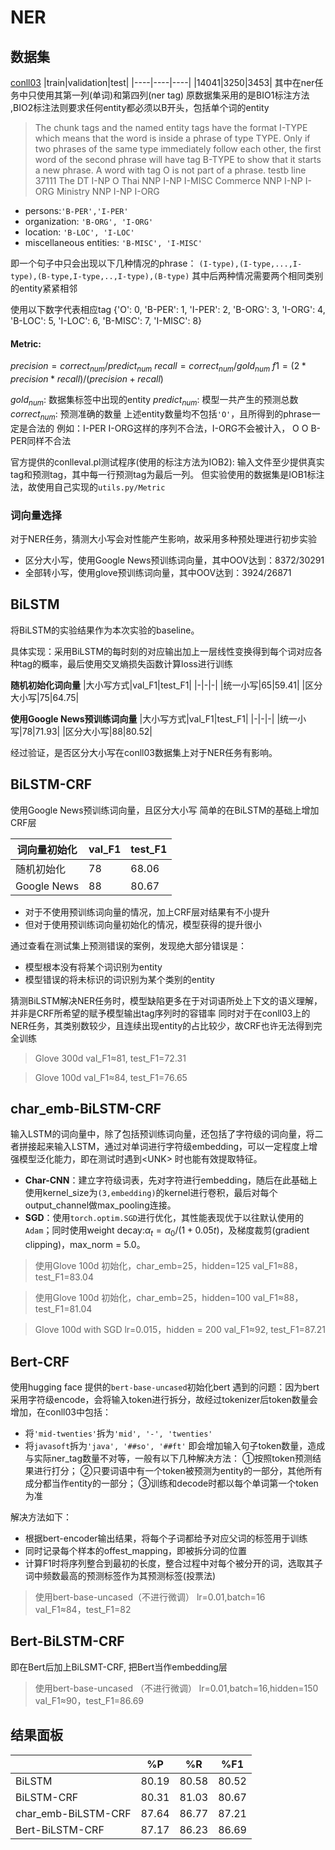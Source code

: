 # NER
## 数据集
[conll03](https://www.clips.uantwerpen.be/conll2003/ner/)
|train|validation|test|
|----|----|----|
|14041|3250|3453|
其中在ner任务中只使用其第一列(单词)和第四列(ner tag) 
原数据集采用的是BIO1标注方法 ,BIO2标注法则要求任何entity都必须以B开头，包括单个词的entity 
> The chunk tags and the named entity tags have the format I-TYPE which means that the word is inside a phrase of type TYPE. Only if two phrases of the same type immediately follow each other, the first word of the second phrase will have tag B-TYPE to show that it starts a new phrase. A word with tag O is not part of a phrase. 
testb line 37111
> The DT I-NP O
Thai NNP I-NP I-MISC
Commerce NNP I-NP I-ORG
Ministry NNP I-NP I-ORG 
 
- persons:`'B-PER','I-PER'`
- organization: `'B-ORG', 'I-ORG'`
- location: `'B-LOC', 'I-LOC'`
- miscellaneous entities: `'B-MISC', 'I-MISC'` 

即一个句子中只会出现以下几种情况的phrase：
`(I-type),(I-type,...,I-type),(B-type,I-type,..,I-type),(B-type)`
其中后两种情况需要两个相同类别的entity紧紧相邻 
 
使用以下数字代表相应tag 
{'O': 0, 'B-PER': 1, 'I-PER': 2, 'B-ORG': 3, 'I-ORG': 4, 'B-LOC': 5, 'I-LOC': 6, 'B-MISC': 7, 'I-MISC': 8}

#### Metric:
$precision=correct_{num}/predict_{num}$
$recall=correct_{num}/gold_{num}$
$f1=(2*precision*recall)/(precision+recall)$

$gold_{num}$: 数据集标签中出现的entity 
$predict_{num}$: 模型一共产生的预测总数
$correct_{num}$: 预测准确的数量 
上述entity数量均不包括`'O'`，且所得到的phrase一定是合法的 
例如：I-PER I-ORG这样的序列不合法，I-ORG不会被计入， O O B-PER同样不合法 

官方提供的conlleval.pl测试程序(使用的标注方法为IOB2): 输入文件至少提供真实tag和预测tag，其中每一行预测tag为最后一列。 
但实验使用的数据集是IOB1标注法，故使用自己实现的`utils.py/Metric` 

### 词向量选择 
对于NER任务，猜测大小写会对性能产生影响，故采用多种预处理进行初步实验 
- 区分大小写，使用Google News预训练词向量，其中OOV达到：8372/30291 
- 全部转小写，使用glove预训练词向量，其中OOV达到：3924/26871 

## BiLSTM 
将BiLSTM的实验结果作为本次实验的baseline。

具体实现：采用BiLSTM的每时刻的对应输出加上一层线性变换得到每个词对应各种tag的概率，最后使用交叉熵损失函数计算loss进行训练 


**随机初始化词向量** 
|大小写方式|val_F1|test_F1|
|-|-|-|
|统一小写|65|59.41|
|区分大小写|75|64.75|

**使用Google News预训练词向量** 
|大小写方式|val_F1|test_F1|
|-|-|-|
|统一小写|78|71.93|
|区分大小写|88|80.52|

经过验证，是否区分大小写在conll03数据集上对于NER任务有影响。 

## BiLSTM-CRF 

使用Google News预训练词向量，且区分大小写 
简单的在BiLSTM的基础上增加CRF层 

|词向量初始化|val_F1|test_F1|
|-|-|-|
|随机初始化|78|68.06|
|Google News|88|80.67|

- 对于不使用预训练词向量的情况，加上CRF层对结果有不小提升
- 但对于使用预训练词向量初始化的情况，模型获得的提升很小 

通过查看在测试集上预测错误的案例，发现绝大部分错误是：
- 模型根本没有将某个词识别为entity 
- 模型错误的将未标识的词识别为某个类别的entity 

猜测BiLSTM解决NER任务时，模型缺陷更多在于对词语所处上下文的语义理解，并非是CRF所希望的赋予模型输出tag序列时的容错率 
同时对于在conll03上的NER任务，其类别数较少，且连续出现entity的占比较少，故CRF也许无法得到完全训练  

>Glove 300d
val_F1≈81, test_F1=72.31

>Glove 100d
val_F1≈84, test_F1=76.65 


## char_emb-BiLSTM-CRF 
输入LSTM的词向量中，除了包括预训练词向量，还包括了字符级的词向量，将二者拼接起来输入LSTM，通过对单词进行字符级embedding，可以一定程度上增强模型泛化能力，即在测试时遇到\<UNK> 时也能有效提取特征。 
- **Char-CNN**：建立字符级词表，先对字符进行embedding，随后在此基础上使用kernel_size为`(3,embedding)`的kernel进行卷积，最后对每个output_channel做max_pooling连接。
- **SGD**：使用`torch.optim.SGD`进行优化，其性能表现优于以往默认使用的`Adam`；同时使用weight decay:$\alpha_t=\alpha_0/(1+0.05t)$，及梯度裁剪(gradient clipping)，max_norm = 5.0。

>使用Glove 100d 初始化，char_emb=25，hidden=125 
val_F1≈88，test_F1=83.04

>使用Glove 100d 初始化，char_emb=25，hidden=100 
val_F1≈88，test_F1=81.04 

>Glove 100d with SGD lr=0.015，hidden = 200
val_F1≈92, test_F1=87.21 



## Bert-CRF 
使用hugging face 提供的`bert-base-uncased`初始化bert
遇到的问题：因为bert采用字符级encode，会将输入token进行拆分，故经过tokenizer后token数量会增加，在conll03中包括：
- 将`'mid-twenties'`拆为`'mid', '-', 'twenties'` 
- 将`javasoft`拆为`'java', '##so', '##ft'` 
即会增加输入句子token数量，造成与实际ner_tag数量不对等，一般有以下几种解决方法： 
①按照token预测结果进行打分； 
②只要词语中有一个token被预测为entity的一部分，其他所有成分都当作entity的一部分； 
③训练和decode时都以每个单词第一个token为准 

解决方法如下： 
- 根据bert-encoder输出结果，将每个子词都给予对应父词的标签用于训练 
- 同时记录每个样本的offest_mapping，即被拆分词的位置 
- 计算F1时将序列整合到最初的长度，整合过程中对每个被分开的词，选取其子词中频数最高的预测标签作为其预测标签(投票法) 

>使用bert-base-uncased（不进行微调） 
lr=0.01,batch=16  
val_F1≈84，test_F1=82


## Bert-BiLSTM-CRF 
即在Bert后加上BiLSMT-CRF, 把Bert当作embedding层 

>使用bert-base-uncased （不进行微调） 
lr=0.01,batch=16,hidden=150 
val_F1≈90，test_F1=86.69 


## 结果面板
||%P|%R|%F1|
|-|-|-|-|
|BiLSTM|80.19|80.58|80.52|
|BiLSTM-CRF|80.31|81.03|80.67|
|char_emb-BiLSTM-CRF|87.64|86.77|87.21|
|Bert-BiLSTM-CRF|87.17|86.23|86.69|
